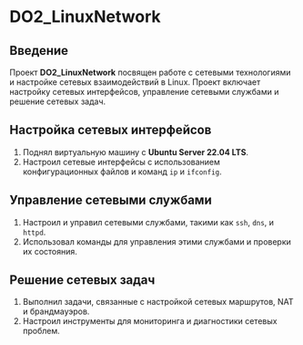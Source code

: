 # DO2_LinuxNetwork

## Введение

Проект **DO2_LinuxNetwork** посвящен работе с сетевыми технологиями и настройке сетевых взаимодействий в Linux. Проект включает настройку сетевых интерфейсов, управление сетевыми службами и решение сетевых задач.

## Настройка сетевых интерфейсов

1. Поднял виртуальную машину с **Ubuntu Server 22.04 LTS**.
2. Настроил сетевые интерфейсы с использованием конфигурационных файлов и команд `ip` и `ifconfig`.

## Управление сетевыми службами

1. Настроил и управил сетевыми службами, такими как `ssh`, `dns`, и `httpd`.
2. Использовал команды для управления этими службами и проверки их состояния.

## Решение сетевых задач

1. Выполнил задачи, связанные с настройкой сетевых маршрутов, NAT и брандмауэров.
2. Настроил инструменты для мониторинга и диагностики сетевых проблем.

